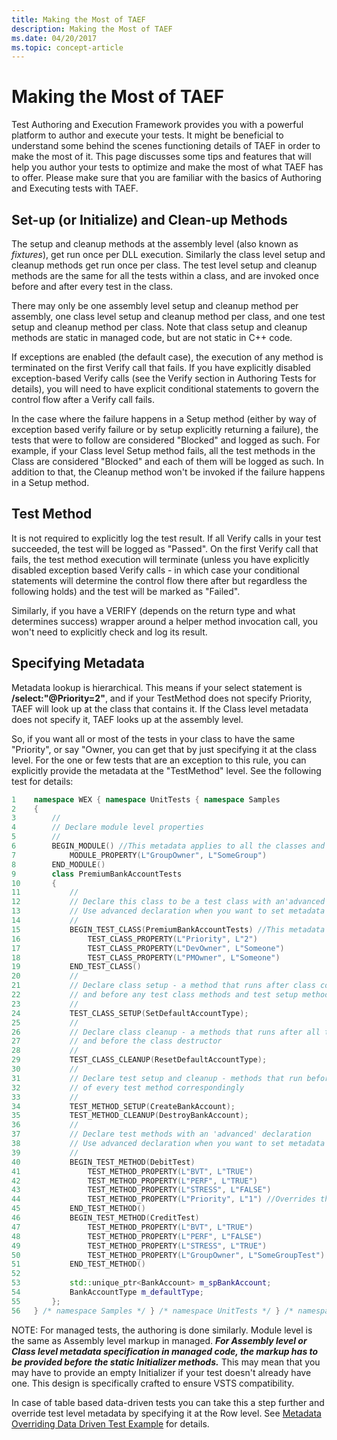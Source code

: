 ```yaml
---
title: Making the Most of TAEF
description: Making the Most of TAEF
ms.date: 04/20/2017
ms.topic: concept-article
---
```


# Making the Most of TAEF


Test Authoring and Execution Framework provides you with a powerful platform to author and execute your tests. It might be beneficial to understand some behind the scenes functioning details of TAEF in order to make the most of it. This page discusses some tips and features that will help you author your tests to optimize and make the most of what TAEF has to offer. Please make sure that you are familiar with the basics of Authoring and Executing tests with TAEF.

## <span id="Set-up__or_Initialize__and_Clean-up_Methods"></span><span id="set-up__or_initialize__and_clean-up_methods"></span><span id="SET-UP__OR_INITIALIZE__AND_CLEAN-UP_METHODS"></span>Set-up (or Initialize) and Clean-up Methods


The setup and cleanup methods at the assembly level (also known as *fixtures*), get run once per DLL execution. Similarly the class level setup and cleanup methods get run once per class. The test level setup and cleanup methods are the same for all the tests within a class, and are invoked once before and after every test in the class.

There may only be one assembly level setup and cleanup method per assembly, one class level setup and cleanup method per class, and one test setup and cleanup method per class. Note that class setup and cleanup methods are static in managed code, but are not static in C++ code.

If exceptions are enabled (the default case), the execution of any method is terminated on the first Verify call that fails. If you have explicitly disabled exception-based Verify calls (see the Verify section in Authoring Tests for details), you will need to have explicit conditional statements to govern the control flow after a Verify call fails.

In the case where the failure happens in a Setup method (either by way of exception based verify failure or by setup explicitly returning a failure), the tests that were to follow are considered "Blocked" and logged as such. For example, if your Class level Setup method fails, all the test methods in the Class are considered "Blocked" and each of them will be logged as such. In addition to that, the Cleanup method won't be invoked if the failure happens in a Setup method.

## <span id="Test_Method"></span><span id="test_method"></span><span id="TEST_METHOD"></span>Test Method


It is not required to explicitly log the test result. If all Verify calls in your test succeeded, the test will be logged as "Passed". On the first Verify call that fails, the test method execution will terminate (unless you have explicitly disabled exception based Verify calls - in which case your conditional statements will determine the control flow there after but regardless the following holds) and the test will be marked as "Failed".

Similarly, if you have a VERIFY (depends on the return type and what determines success) wrapper around a helper method invocation call, you won't need to explicitly check and log its result.

## <span id="Specifying_Metadata"></span><span id="specifying_metadata"></span><span id="SPECIFYING_METADATA"></span>Specifying Metadata


Metadata lookup is hierarchical. This means if your select statement is **/select:"@Priority=2"**, and if your TestMethod does not specify Priority, TAEF will look up at the class that contains it. If the Class level metadata does not specify it, TAEF looks up at the assembly level.

So, if you want all or most of the tests in your class to have the same "Priority", or say "Owner, you can get that by just specifying it at the class level. For the one or few tests that are an exception to this rule, you can explicitly provide the metadata at the "TestMethod" level. See the following test for details:

```cpp
1    namespace WEX { namespace UnitTests { namespace Samples
2    {
3        //
4        // Declare module level properties
5        //
6        BEGIN_MODULE() //This metadata applies to all the classes and tests in this module or assembly
7            MODULE_PROPERTY(L"GroupOwner", L"SomeGroup")
8        END_MODULE()
9        class PremiumBankAccountTests
10       {
11           //
12           // Declare this class to be a test class with an'advanced' declaration
13           // Use advanced declaration when you want to set metadata on the class
14           //
15           BEGIN_TEST_CLASS(PremiumBankAccountTests) //This metadata applies to all the test in this class
16               TEST_CLASS_PROPERTY(L"Priority", L"2")
17               TEST_CLASS_PROPERTY(L"DevOwner", L"Someone")
18               TEST_CLASS_PROPERTY(L"PMOwner", L"Someone")
19           END_TEST_CLASS()
20           //
21           // Declare class setup - a method that runs after class constructor
22           // and before any test class methods and test setup method
23           //
24           TEST_CLASS_SETUP(SetDefaultAccountType);
25           //
26           // Declare class cleanup - a methods that runs after all the class test methods and test setup method
27           // and before the class destructor
28           //
29           TEST_CLASS_CLEANUP(ResetDefaultAccountType);
30           //
31           // Declare test setup and cleanup - methods that run before and after the execution
32           // of every test method correspondingly
33           //
34           TEST_METHOD_SETUP(CreateBankAccount);
35           TEST_METHOD_CLEANUP(DestroyBankAccount);
36           //
37           // Declare test methods with an 'advanced' declaration
38           // Use advanced declaration when you want to set metadata on the methods
39           //
40           BEGIN_TEST_METHOD(DebitTest)
41               TEST_METHOD_PROPERTY(L"BVT", L"TRUE")
42               TEST_METHOD_PROPERTY(L"PERF", L"TRUE")
43               TEST_METHOD_PROPERTY(L"STRESS", L"FALSE")
44               TEST_METHOD_PROPERTY(L"Priority", L"1") //Overrides the Class level Priority value
45           END_TEST_METHOD()
46           BEGIN_TEST_METHOD(CreditTest)
47               TEST_METHOD_PROPERTY(L"BVT", L"TRUE")
48               TEST_METHOD_PROPERTY(L"PERF", L"FALSE")
49               TEST_METHOD_PROPERTY(L"STRESS", L"TRUE")
50               TEST_METHOD_PROPERTY(L"GroupOwner", L"SomeGroupTest") //Overrides the GroupOwner specified at the Module level
51           END_TEST_METHOD()
52   
53           std::unique_ptr<BankAccount> m_spBankAccount;
54           BankAccountType m_defaultType;
55       };
56   } /* namespace Samples */ } /* namespace UnitTests */ } /* namespace WEX */
```

NOTE: For managed tests, the authoring is done similarly. Module level is the same as Assembly level markup in managed. ***For Assembly level or Class level metadata specification in managed code, the markup has to be provided before the static Initializer methods.*** This may mean that you may have to provide an empty Initializer if your test doesn't already have one. This design is specifically crafted to ensure VSTS compatibility.

In case of table based data-driven tests you can take this a step further and override test level metadata by specifying it at the Row level. See [Metadata Overriding Data Driven Test Example](metadata-overriding-data-driven-test-example.md) for details.

 

 





